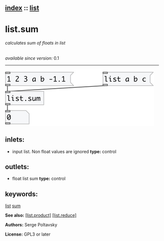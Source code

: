 [index](index.html) :: [list](category_list.html)
---

# list.sum

###### calculates sum of floats in list

*available since version:* 0.1

---




[![example](../examples/img/list.sum.jpg)](../examples/pd/list.sum.pd)









## inlets:

* input list. Non float values are ignored 
__type:__ control<br>



## outlets:

* float list sum
__type:__ control<br>



## keywords:

[list](keywords/list.html)
[sum](keywords/sum.html)



**See also:**
[\[list.product\]](list.product.html)
[\[list.reduce\]](list.reduce.html)




**Authors:** Serge Poltavsky




**License:** GPL3 or later





